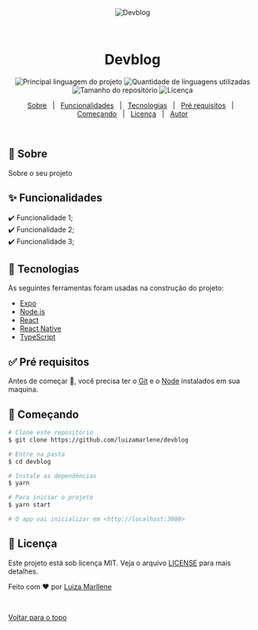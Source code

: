 <div align="center" id="top"> 
  <img src="./.github/app.gif" alt="Devblog" />

  &#xa0;

  <!-- <a href="https://devblog.netlify.com">Demo</a> -->
</div>

<h1 align="center">Devblog</h1>

<p align="center">
  <img alt="Principal linguagem do projeto" src="https://img.shields.io/github/languages/top/luizamarlene/devblog?color=56BEB8">

  <img alt="Quantidade de linguagens utilizadas" src="https://img.shields.io/github/languages/count/luizamarlene/devblog?color=56BEB8">

  <img alt="Tamanho do repositório" src="https://img.shields.io/github/repo-size/luizamarlene/devblog?color=56BEB8">

  <img alt="Licença" src="https://img.shields.io/github/license/luizamarlene/devblog?color=56BEB8">

  <!-- <img alt="Github issues" src="https://img.shields.io/github/issues/luizamarlene/devblog?color=56BEB8" /> -->

  <!-- <img alt="Github forks" src="https://img.shields.io/github/forks/luizamarlene/devblog?color=56BEB8" /> -->

  <!-- <img alt="Github stars" src="https://img.shields.io/github/stars/luizamarlene/devblog?color=56BEB8" /> -->
</p>

<!-- Status -->

<!-- <h4 align="center"> 
	🚧  Devblog 🚀 Em construção...  🚧
</h4> 

<hr> -->

<p align="center">
  <a href="#dart-sobre">Sobre</a> &#xa0; | &#xa0; 
  <a href="#sparkles-funcionalidades">Funcionalidades</a> &#xa0; | &#xa0;
  <a href="#rocket-tecnologias">Tecnologias</a> &#xa0; | &#xa0;
  <a href="#white_check_mark-pré-requisitos">Pré requisitos</a> &#xa0; | &#xa0;
  <a href="#checkered_flag-começando">Começando</a> &#xa0; | &#xa0;
  <a href="#memo-licença">Licença</a> &#xa0; | &#xa0;
  <a href="https://github.com/luizamarlene" target="_blank">Autor</a>
</p>

<br>

## :dart: Sobre ##

Sobre o seu projeto

## :sparkles: Funcionalidades ##

:heavy_check_mark: Funcionalidade 1;\
:heavy_check_mark: Funcionalidade 2;\
:heavy_check_mark: Funcionalidade 3;

## :rocket: Tecnologias ##

As seguintes ferramentas foram usadas na construção do projeto:

- [Expo](https://expo.io/)
- [Node.js](https://nodejs.org/en/)
- [React](https://pt-br.reactjs.org/)
- [React Native](https://reactnative.dev/)
- [TypeScript](https://www.typescriptlang.org/)

## :white_check_mark: Pré requisitos ##

Antes de começar :checkered_flag:, você precisa ter o [Git](https://git-scm.com) e o [Node](https://nodejs.org/en/) instalados em sua maquina.

## :checkered_flag: Começando ##

```bash
# Clone este repositório
$ git clone https://github.com/luizamarlene/devblog

# Entre na pasta
$ cd devblog

# Instale as dependências
$ yarn

# Para iniciar o projeto
$ yarn start

# O app vai inicializar em <http://localhost:3000>
```

## :memo: Licença ##

Este projeto está sob licença MIT. Veja o arquivo [LICENSE](LICENSE.md) para mais detalhes.


Feito com :heart: por <a href="https://github.com/luizamarlene" target="_blank">Luiza Marllene</a>

&#xa0;

<a href="#top">Voltar para o topo</a>

